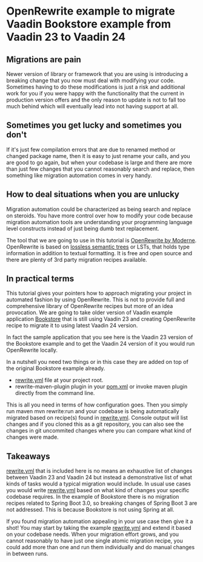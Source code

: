 # OpenRewrite example to migrate Vaadin Bookstore example from Vaadin 23 to Vaadin 24

## Migrations are pain

Newer version of library or framework that you are using is introducing a breaking change that you now must deal with
modifying your code. Sometimes having to do these modifications is just a risk and additional work for you if you were
happy with the functionality that the current in production version offers and the only reason to update is not to fall
too much behind which will eventually lead into not having support at all.

## Sometimes you get lucky and sometimes you don't

If it's just few compilation errors that are due to renamed method or changed package name, then it is easy to just
rename your calls, and you are good to go again, but when your codebase is large and there are more than just few
changes that you cannot reasonably search and replace, then something like migration automation comes in very handy.

## How to deal situations when you are unlucky

Migration automation could be characterized as being search and replace on steroids. You have more control over how to
modify your code because migration automation tools are understanding your programming language level constructs instead
of just being dumb text replacement.

The tool that we are going to use in this tutorial is [OpenRewrite by Moderne](https://docs.openrewrite.org/).
OpenRewrite is based
on [lossless semantic trees](https://docs.openrewrite.org/concepts-explanations/lossless-semantic-trees) or LSTs, that
holds type information in addition to textual formatting. It is free and open source and there are plenty of 3rd party
migration recipes available.

## In practical terms

This tutorial gives your pointers how to approach migrating your project in automated fashion by using OpenRewrite. This
is not to provide full and comprehensive library of OpenRewrite recipes but more of an idea provocation. We are going to
take older version of Vaadin example application [Bookstore](https://github.com/vaadin/bookstore-example) that is still
using Vaadin 23 and creating OpenRewrite recipe to migrate it to using latest Vaadin 24 version.

In fact the sample application that you see here is the Vaadin 23 version of the Bookstore example and to get the Vaadin
24 version of it you would run OpenRewrite locally.

In a nutshell you need two things or in this case they are added on top of the original Bookstore example already.

- [rewrite.yml](rewrite.yml) file at your project root.
- rewrite-maven-plugin plugin in your [pom.xml](pom.xml#L145) or invoke maven plugin directly from the command line.

This is all you need in terms of how configuration goes. Then you simply run maven mvn rewrite:run and your codebase is
being automatically migrated based on recipe(s) found in [rewrite.yml](rewrite.yml). Console output will list changes
and if you cloned
this as a git repository, you can also see the changes in git uncommited changes where you can compare what kind of
changes were made.

## Takeaways

[rewrite.yml](rewrite.yml) that is included here is no means an exhaustive list of changes between Vaadin 23 and Vaadin
24 but instead
a demonstrative list of what kinds of tasks would a typical migration would include. In usual use cases you would write
[rewrite.yml](rewrite.yml) based on what kind of changes your specific codebase requires. In the example of Bookstore
there is no
migration recipes related to Spring Boot 3.0, so breaking changes of Spring Boot 3 are not addressed. This is because
Bookstore is not using Spring at all.

If you found migration automation appealing in your use case then give it a shot! You may start by taking the example
[rewrite.yml](rewrite.yml) and extend it based on your codebase needs. When your migration effort grows, and you cannot
reasonably to
have just one single atomic migration recipe, you could add more than one and run them individually and do manual
changes in between runs.